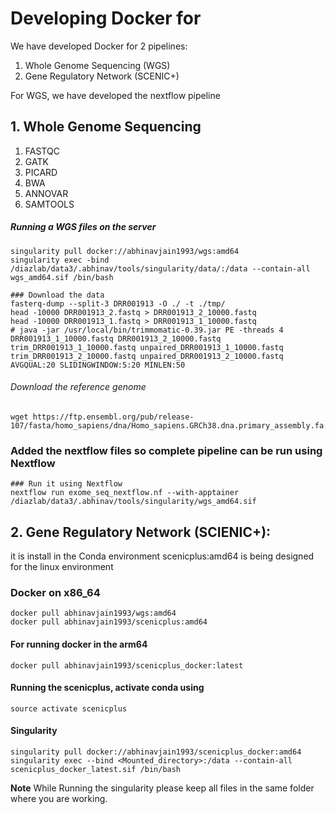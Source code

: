 # Developing Docker for

We have developed Docker for 2 pipelines: 
1. Whole Genome Sequencing (WGS)
2. Gene Regulatory Network (SCENIC+)

For WGS, we have developed the nextflow pipeline

## 1. Whole Genome Sequencing

1. FASTQC
2. GATK
3. PICARD
4. BWA
5. ANNOVAR
6. SAMTOOLS

##### Running a WGS files on the server
```
singularity pull docker://abhinavjain1993/wgs:amd64
singularity exec -bind /diazlab/data3/.abhinav/tools/singularity/data/:/data --contain-all wgs_amd64.sif /bin/bash

### Download the data
fasterq-dump --split-3 DRR001913 -O ./ -t ./tmp/
head -10000 DRR001913_2.fastq > DRR001913_2_10000.fastq
head -10000 DRR001913_1.fastq > DRR001913_1_10000.fastq
# java -jar /usr/local/bin/trimmomatic-0.39.jar PE -threads 4 DRR001913_1_10000.fastq DRR001913_2_10000.fastq trim_DRR001913_1_10000.fastq unpaired_DRR001913_1_10000.fastq trim_DRR001913_2_10000.fastq unpaired_DRR001913_2_10000.fastq AVGQUAL:20 SLIDINGWINDOW:5:20 MINLEN:50
```

###### Download the reference genome
<!-- https://hitchhikersguidetoexomeanalysis.wordpress.com/exome-analysis-exercise/ -->

```
wget https://ftp.ensembl.org/pub/release-107/fasta/homo_sapiens/dna/Homo_sapiens.GRCh38.dna.primary_assembly.fa.gz
```

### Added the nextflow files so complete pipeline can be run using Nextflow
```
### Run it using Nextflow
nextflow run exome_seq_nextflow.nf --with-apptainer /diazlab/data3/.abhinav/tools/singularity/wgs_amd64.sif
```

## 2. Gene Regulatory Network (SCIENIC+):

it is install in the Conda environment
scenicplus:amd64 is being designed for the linux environment

### Docker on x86_64
```
docker pull abhinavjain1993/wgs:amd64
docker pull abhinavjain1993/scenicplus:amd64
```

#### For running docker in the arm64
```
docker pull abhinavjain1993/scenicplus_docker:latest
```

#### Running the scenicplus, activate conda using
```
source activate scenicplus
```

#### Singularity
```
singularity pull docker://abhinavjain1993/scenicplus_docker:amd64
singularity exec --bind <Mounted_directory>:/data --contain-all scenicplus_docker_latest.sif /bin/bash
```

**Note**
While Running the singularity please keep all files in the same folder where you are working. 
